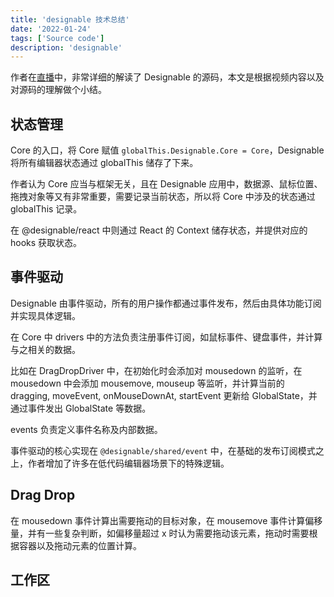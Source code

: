 ```yaml
---
title: 'designable 技术总结'
date: '2022-01-24'
tags: ['Source code']
description: 'designable'
---
```


作者在[直播](https://www.bilibili.com/video/BV1kq4y137fP)中，非常详细的解读了 Designable 的源码，本文是根据视频内容以及对源码的理解做个小结。

## 状态管理

Core 的入口，将 Core 赋值 `globalThis.Designable.Core = Core`，Designable 将所有编辑器状态通过 globalThis 储存了下来。

作者认为 Core 应当与框架无关，且在 Designable 应用中，数据源、鼠标位置、拖拽对象等又有非常重要，需要记录当前状态，所以将 Core 中涉及的状态通过 globalThis 记录。

在 @designable/react 中则通过 React 的 Context 储存状态，并提供对应的 hooks 获取状态。

## 事件驱动

Designable 由事件驱动，所有的用户操作都通过事件发布，然后由具体功能订阅并实现具体逻辑。

在 Core 中 drivers 中的方法负责注册事件订阅，如鼠标事件、键盘事件，并计算与之相关的数据。

比如在 DragDropDriver 中，在初始化时会添加对 mousedown 的监听，在 mousedown 中会添加 mousemove, mouseup 等监听，并计算当前的 dragging, moveEvent, onMouseDownAt, startEvent 更新给 GlobalState，并通过事件发出 GlobalState 等数据。

events 负责定义事件名称及内部数据。

事件驱动的核心实现在 `@designable/shared/event` 中，在基础的发布订阅模式之上，作者增加了许多在低代码编辑器场景下的特殊逻辑。

## Drag Drop

在 mousedown 事件计算出需要拖动的目标对象，在 mousemove 事件计算偏移量，并有一些复杂判断，如偏移量超过 x 时认为需要拖动该元素，拖动时需要根据容器以及拖动元素的位置计算。

## 工作区
